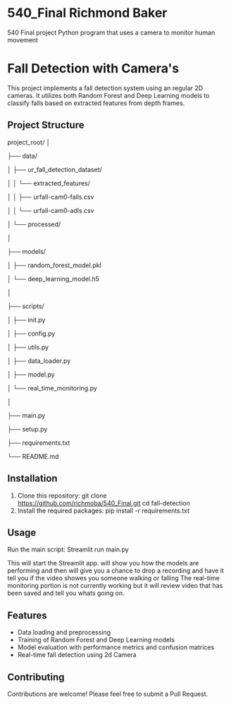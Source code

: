 # 540_Final Richmond Baker
540 Final project Python program that uses a camera to monitor human movement  
# Fall Detection with Camera's

This project implements a fall detection system using an  regular 2D cameras. It utilizes both Random Forest and Deep Learning models to classify falls based on extracted features from depth frames.

## Project Structure

project_root/
│

├── data/

│   ├── ur_fall_detection_dataset/

│   │   └── extracted_features/

│   │       ├── urfall-cam0-falls.csv

│   │       └── urfall-cam0-adls.csv

│   └── processed/

│

├── models/

│   ├── random_forest_model.pkl

│   └── deep_learning_model.h5

│

├── scripts/

│   ├── init.py

│   ├── config.py

│   ├── utils.py

│   ├── data_loader.py

│   ├── model.py

│   └── real_time_monitoring.py

│

├── main.py

├── setup.py

├── requirements.txt

└── README.md


## Installation

1. Clone this repository:
git clone https://github.com/richmoba/540_Final.git
cd fall-detection
2. Install the required packages:
pip install -r requirements.txt


## Usage

Run the main script:
Streamlit run main.py

This will start the Streamlit app. will show you how the models are performing and then will give you a chance to drop a recording and have it tell you if the video showes you someone walking or falling The real-time monitoring portion is not currently working but it will review video that has been saved and tell you whats going on.

## Features

- Data loading and preprocessing
- Training of Random Forest and Deep Learning models
- Model evaluation with performance metrics and confusion matrices
- Real-time fall detection using 2d Camera

## Contributing

Contributions are welcome! Please feel free to submit a Pull Request.
